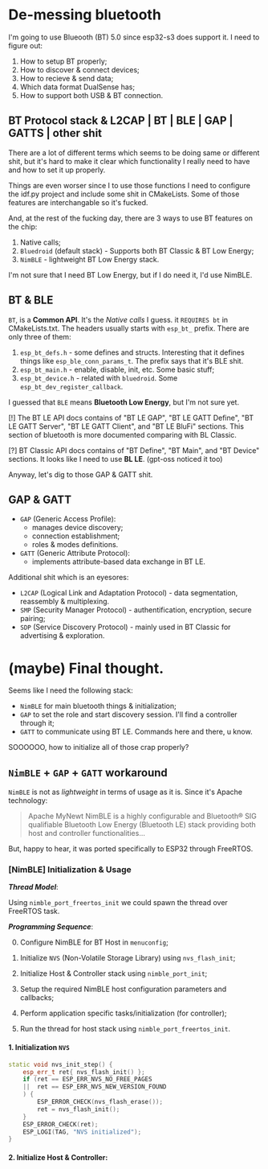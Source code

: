 # De-messing bluetooth

I'm going to use Blueooth (BT) 5.0 since esp32-s3 does support it.
I need to figure out:

1. How to setup BT properly;
2. How to discover & connect devices;
3. How to recieve & send data;
4. Which data format DualSense has;
5. How to support both USB & BT connection.


## BT Protocol stack & L2CAP | BT | BLE | GAP | GATTS | other shit

There are a lot of different terms which seems to be doing same or different
shit, but it's hard to make it clear which functionality I really need to have
and how to set it up properly.

Things are even worser since I to use those functions I need to configure the
idf.py project and include some shit in CMakeLists. Some of those features are
interchangable so it's fucked.

And, at the rest of the fucking day, there are 3 ways to use BT features on the
chip:

1. Native calls;
2. `Bluedroid` (default stack) - Supports both BT Classic & BT Low Energy;
3. `NimBLE` - lightweight BT Low Energy stack.

I'm not sure that I need BT Low Energy, but if I do need it, I'd use NimBLE.

## BT & BLE

`BT`, is a __Common API__. It's the *Native calls* I guess. it `REQUIRES bt` in
CMakeLists.txt. The headers usually starts with `esp_bt_` prefix. There are
only three of them:

1. `esp_bt_defs.h` - some defines and structs. Interesting that it defines
   things like `esp_ble_conn_params_t`. The prefix says that it's BLE shit.
2. `esp_bt_main.h` - enable, disable, init, etc. Some basic stuff;
3. `esp_bt_device.h` - related with `bluedroid`. Some `esp_bt_dev_register_callback`.

I guessed that `BLE` means __Bluetooth Low Energy__, but I'm not sure yet.

[!] The BT LE API docs contains of "BT LE GAP", "BT LE GATT Define", "BT LE
GATT Server", "BT LE GATT Client", and "BT LE BluFi" sections. This section of
bluetooth is more documented comparing with BL Classic.

[?] BT Classic API docs contains of "BT Define", "BT Main", and "BT Device"
sections. It looks like I need to use __BL LE__. (gpt-oss noticed it too)

Anyway, let's dig to those GAP & GATT shit.


## GAP & GATT

- `GAP` (Generic Access Profile):
    - manages device discovery;
    - connection establishment;
    - roles & modes definitions.
- `GATT` (Generic Attribute Protocol):
    - implements attribute-based data exchange in BT LE.

Additional shit which is an eyesores:

- `L2CAP` (Logical Link and Adaptation Protocol) - data segmentation,
  reassembly & multiplexing.
- `SMP` (Security Manager Protocol) - authentification, encryption, secure pairing;
- `SDP` (Service Discovery Protocol) - mainly used in BT Classic for
  advertising & exploration.

# (maybe) Final thought.

Seems like I need the following stack:
- `NimBLE` for main bluetooth things & initialization;
- `GAP` to set the role and start discovery session. I'll find a controller through it;
- `GATT` to communicate using BT LE. Commands here and there, u know.


SOOOOOO, how to initialize all of those crap properly?

## `NimBLE` + `GAP` + `GATT` workaround

`NimBLE` is not as *lightweight* in terms of usage as it is. Since it's Apache
technology:

> Apache MyNewt NimBLE is a highly configurable and Bluetooth® SIG qualifiable
> Bluetooth Low Energy (Bluetooth LE) stack providing both host and controller
> functionalities...

But, happy to hear, it was ported specifically to ESP32 through FreeRTOS.

### [NimBLE] Initialization & Usage

__*Thread Model*__:

Using `nimble_port_freertos_init` we could spawn the thread over FreeRTOS task.

__*Programming Sequence*__:

0. Configure NimBLE for BT Host in `menuconfig`;

1. Initialize `NVS` (Non-Volatile Storage Library) using `nvs_flash_init`;
2. Initialize Host & Controller stack using `nimble_port_init`;
3. Setup the required NimBLE host configuration parameters and callbacks;
4. Perform application specific tasks/initialization (for controller);
5. Run the thread for host stack using `nimble_port_freertos_init`.


#### 1. Initialization `NVS`

```cpp
static void nvs_init_step() {
	esp_err_t ret{ nvs_flash_init() };
	if (ret == ESP_ERR_NVS_NO_FREE_PAGES
	||  ret == ESP_ERR_NVS_NEW_VERSION_FOUND
	) {
		ESP_ERROR_CHECK(nvs_flash_erase());
		ret = nvs_flash_init();
	}
	ESP_ERROR_CHECK(ret);
	ESP_LOGI(TAG, "NVS initialized");
}
```

#### 2. Initialize Host & Controller:




